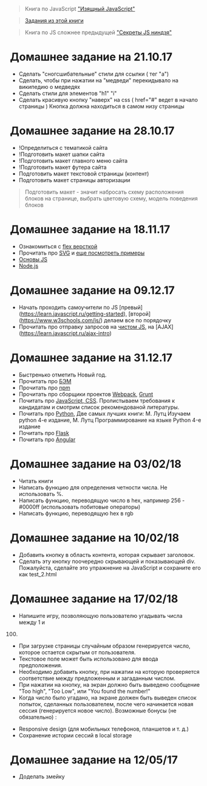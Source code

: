 >Книга по JavaScript ["Изящный JavaScript"](https://habrahabr.ru/post/253101/)

>[Задания из этой книги](http://eloquentjavascript.net/code/)

>Книга по JS сложнее предыдущей ["Секреты JS ниндзя"](http://www.habucenter.ru/upload/iblock/76a/76a7f6a0d1fda54f72505775f5b9d864.pdf) 

Домашнее задание на 21.10.17
============================

- Сделать "сногсшибательные" стили для ссылки ( тег "a")
- Сделать, чтобы при нажатии на "медведи" перекидывало на википедию о медведях
- Сделать стили для элементов "h1" "i"
- Сделать красивую кнопку "наверх" на css ( href="#" ведет в начало страницы ) Кнопка должна находиться в самом низу страницы

Домашнее задание на 28.10.17
============================
- !Определиться с тематикой сайта
- !Подготовить макет шапки сайта
- !Подготовить макет главного меню сайта
- !Подготовить макет футера сайта
- Подготовить макет текстовой страницы (контент)
- Подготовить макет страницы авторизации

>Подготовить макет - значит набросать схему расположения блоков на странице,
>выбрать цветовую схему,
>модель поведения блоков


Домашнее задание на 18.11.17
============================
- Ознакомиться с [flex версткой](http://html5.by/blog/flexbox/)
- Прочитать про [SVG](https://developer.mozilla.org/ru/docs/Web/SVG/Tutorial) и [еще посмотреть примеры](https://developer.mozilla.org/ru/docs/Web/SVG) 
- [Основы JS](https://learn.javascript.ru/first-steps)
- [Node.js]()

Домашнее задание на 09.12.17
============================
- Начать проходить самоучители по JS [превый] (https://learn.javascript.ru/getting-started), [второй] (https://www.w3schools.com/js/) делаем все по порядочку 
- Прочитать про отправку запросов на [чистом JS](https://learn.javascript.ru/xhr-forms), на [AJAX] (https://learn.javascript.ru/ajax-intro) 

Домашнее задание на 31.12.17
============================
- Быстренько отметить Новый год.
- Прочитать про [БЭМ](https://tech.yandex.ru/bem/)
- Прочитать про [npm](http://prgssr.ru/development/vvedenie-v-paketnyj-menedzher-npm-dlya-nachinayushih.html)
- Прочитать про сборщики проектов [Webpack](https://proglib.io/p/webpack-in-15/), [Grunt](https://habrahabr.ru/post/244721/)
- Почитать про [JavaScript, CSS](https://www.yandex.ru/jobs/frontend-interview). Пролистываем требования к кандидатам и смотрим список рекомендованой литературы.
- Почитать про [Python](https://toster.ru/q/169373), Две самых лучших книги:
М. Лутц Изучаем python 4-e издание, М. Лутц Программирование на языке Python 4-е издание 
- Почитать про [Flask](https://habrahabr.ru/post/193242/)
- Почитать про [Angular](https://habrahabr.ru/post/341688/)

Домашнее задание на 03/02/18
============================
- Читать книги
- Написать функцию для определения четности числа. Не использовать %.
- Написать функцию, переводящую число в hex, например 256 - #0000ff (использовать побитовые операторы)
- Написать функцию, переводящую hex в rgb


Домашнее задание на 10/02/18
============================
- Добавить кнопку в область контента, которая скрывает заголовок. 
- Сделать эту кнопку поочередно скрывающей и показывающей div. Пожалуйста, сделайте это упражнение на JavaScript и сохраните его как test_2.html

Домашнее задание на 17/02/18
============================ 
- Напишите игру, позволяющую пользователю угадывать числа между 1 и
100.
- При загрузке страницы случайным образом генерируется число, которое
остается скрытым от пользователя.
- Текстовое поле может быть использовано для ввода предположения.
- Необходимо добавить кнопку, при нажатии на которую проверяется
соответствие между предложенным и загаданным числом.
- При нажатии на кнопку, на экран должно быть выведено сообщение &quot;Too
high&quot;, &quot;Too Low&quot;, или &quot;You found the number!&quot;
- Когда число было угадано, на экране должен быть выведен список
попыток, сделанных пользователем, после чего начинается новая сессия
(генерируется новое число).
Возможные бонусы (не обязательно) :
* Responsive design (для мобильных телефонов, планшетов и т. д.)
* Сохранение истории сессий в local storage


Домашнее задание на 12/05/17
============================
- Доделать змейку
